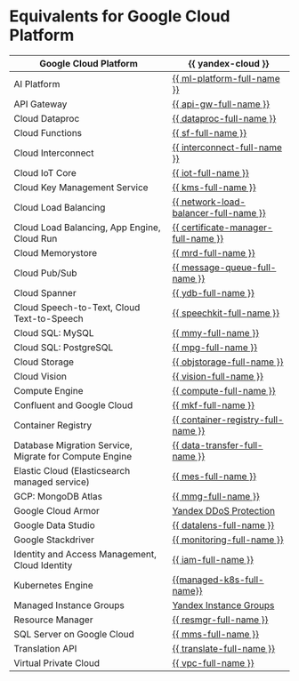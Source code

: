 # Equivalents for Google Cloud Platform

| Google Cloud Platform | {{ yandex-cloud }} |
| ---- | ---- |
| AI Platform | [{{ ml-platform-full-name }}](../../datasphere/) |
| API Gateway | [{{ api-gw-full-name }}](../../api-gateway/) |
| Cloud Dataproc | [{{ dataproc-full-name }}](../../data-proc/) |
| Cloud Functions | [{{ sf-full-name }}](../../functions/) |
| Cloud Interconnect | [{{ interconnect-full-name }}](../../vpc/interconnect/) |
| Cloud IoT Core | [{{ iot-full-name }}](../../iot-core/) |
| Cloud Key Management Service | [{{ kms-full-name }}](../../kms/) |
| Cloud Load Balancing | [{{ network-load-balancer-full-name }}](../../network-load-balancer/) |
| Cloud Load Balancing, App Engine, Cloud Run | [{{ certificate-manager-full-name }}](../../certificate-manager/) |
| Cloud Memorystore | [{{ mrd-full-name }}](../../managed-redis/) |
| Cloud Pub/Sub | [{{ message-queue-full-name }}](../../message-queue/) |
| Cloud Spanner | [{{ ydb-full-name }}](../../ydb/) |
| Cloud Speech-to-Text, Cloud Text-to-Speech | [{{ speechkit-full-name }}](../../speechkit/) |
| Cloud SQL: MySQL | [{{ mmy-full-name }}](../../managed-mysql/) |
| Cloud SQL: PostgreSQL | [{{ mpg-full-name }}](../../managed-postgresql/) |
| Cloud Storage | [{{ objstorage-full-name }}](../../storage/) |
| Cloud Vision | [{{ vision-full-name }}](../../vision/) |
| Compute Engine | [{{ compute-full-name }}](../../compute/) |
| Confluent and Google Cloud | [{{ mkf-full-name }}](../../managed-kafka/) |
| Container Registry | [{{ container-registry-full-name }}](../../container-registry/) |
| Database Migration Service, Migrate for Compute Engine | [{{ data-transfer-full-name }}](../../data-transfer/) |
| Elastic Cloud (Elasticsearch managed service) | [{{ mes-full-name }}](../../managed-elasticsearch/) |
| GCP: MongoDB Atlas | [{{ mmg-full-name }}](../../managed-mongodb/) |
| Google Cloud Armor | [Yandex DDoS Protection](../../vpc/ddos-protection/) |
| Google Data Studio | [{{ datalens-full-name }}](../../datalens/) |
| Google Stackdriver | [{{ monitoring-full-name }}](../../monitoring/) |
| Identity and Access Management, Cloud Identity | [{{ iam-full-name }}](../../iam/) |
| Kubernetes Engine | [{{managed-k8s-full-name}}](../../managed-kubernetes/) |
| Managed Instance Groups | [Yandex Instance Groups](../../compute/concepts/instance-groups/) |
| Resource Manager | [{{ resmgr-full-name }}](../../resource-manager/) |
| SQL Server on Google Cloud | [{{ mms-full-name }}](../../managed-sqlserver/) |
| Translation API | [{{ translate-full-name }}](../../translate/) |
| Virtual Private Cloud | [{{ vpc-full-name }}](../../vpc/) |

